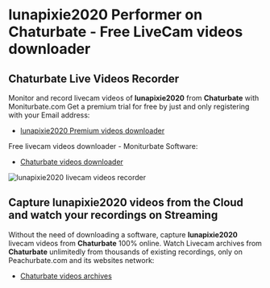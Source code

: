 # lunapixie2020 Performer on Chaturbate - Free LiveCam videos downloader

## Chaturbate Live Videos Recorder

Monitor and record livecam videos of **lunapixie2020** from **Chaturbate** with Moniturbate.com
Get a premium trial for free by just and only registering with your Email address:
* [lunapixie2020 Premium videos downloader](https://moniturbate.com/request-demo-licence-key.html)

Free livecam videos downloader - Moniturbate Software:
* [Chaturbate videos downloader](https://moniturbate.com/moniturbate-download-software.html)

![lunapixie2020 livecam videos recorder](https://peachurnet.com/templates/moniturbate-software.png)


## Capture lunapixie2020 videos from the Cloud and watch your recordings on Streaming

Without the need of downloading a software, capture **lunapixie2020** livecam videos from **Chaturbate** 100% online.
Watch Livecam archives from **Chaturbate** unlimitedly from thousands of existing recordings, only on Peachurbate.com and its websites network:
* [Chaturbate videos archives](https://peachurnet.com/)